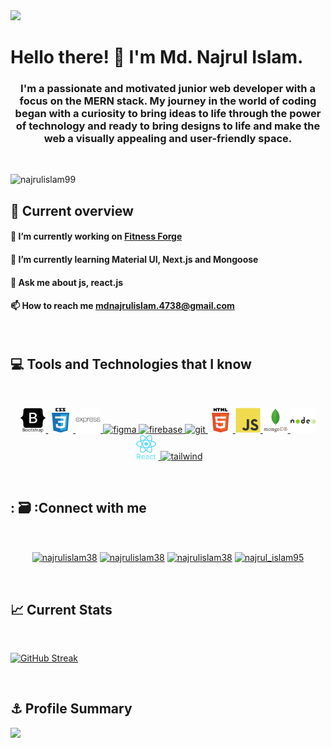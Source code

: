 <!--### Hi there 👋

**najrulislam38/najrulislam38** is a ✨ _special_ ✨ repository because its `README.md` (this file) appears on your GitHub profile.

Here are some ideas to get you started:

# Current Overview

- 🔭 I’m currently working on ...
- 🌱 I’m currently learning ...
- 👯 I’m looking to collaborate on ...
- 🤔 I’m looking for help with ...
- 💬 Ask me about ...
- 📫 How to reach me: ...
- 😄 Pronouns: ...
- ⚡ Fun fact: ...



# Streak Stats
[![GitHub Streak](https://github-readme-streak-stats.herokuapp.com?user=najrulislam38)](https://git.io/streak-stats)
-->

<a href="https://www.facebook.com/najrulislam38">
   <img src="https://i.ibb.co/rsL84yQ/git-banner.png" />
</a>
<br />

<h1>Hello there! 👋 I'm Md. Najrul Islam. </h1>
<h3 align="center">I'm a passionate and motivated junior web developer with a focus on the MERN stack. My journey in the world of coding began with a curiosity to bring ideas to life through the power of technology and ready to bring designs to life and make the web a visually appealing and user-friendly space.</h3>
<br />

<p align="left"> <img src="https://komarev.com/ghpvc/?username=najrulislam99&label=Profile%20views&color=0e75b6&style=flat" alt="najrulislam99" /> </p>

## :eyes: Current overview

#### 🔭 I’m currently working on [Fitness Forge](https://github.com/najrulislam38/fitness-forge-client)

#### 🌱 I’m currently learning **Material UI, Next.js and Mongoose**

#### 💬 Ask me about **js, react.js**

#### 📫 How to reach me **mdnajrulislam.4738@gmail.com**

<br/>

## :computer: Tools and Technologies that I know

<br />

<p align="center"> <a href="https://getbootstrap.com" target="_blank" rel="noreferrer"> <img src="https://raw.githubusercontent.com/devicons/devicon/master/icons/bootstrap/bootstrap-plain-wordmark.svg" alt="bootstrap" width="40" height="40"/> </a> <a href="https://www.w3schools.com/css/" target="_blank" rel="noreferrer"> <img src="https://raw.githubusercontent.com/devicons/devicon/master/icons/css3/css3-original-wordmark.svg" alt="css3" width="40" height="40"/> </a> <a href="https://expressjs.com" target="_blank" rel="noreferrer"> <img src="https://raw.githubusercontent.com/devicons/devicon/master/icons/express/express-original-wordmark.svg" alt="express" width="40" height="40"/> </a> <a href="https://www.figma.com/" target="_blank" rel="noreferrer"> <img src="https://www.vectorlogo.zone/logos/figma/figma-icon.svg" alt="figma" width="40" height="40"/> </a> <a href="https://firebase.google.com/" target="_blank" rel="noreferrer"> <img src="https://www.vectorlogo.zone/logos/firebase/firebase-icon.svg" alt="firebase" width="40" height="40"/> </a> <a href="https://git-scm.com/" target="_blank" rel="noreferrer"> <img src="https://www.vectorlogo.zone/logos/git-scm/git-scm-icon.svg" alt="git" width="40" height="40"/> </a> <a href="https://www.w3.org/html/" target="_blank" rel="noreferrer"> <img src="https://raw.githubusercontent.com/devicons/devicon/master/icons/html5/html5-original-wordmark.svg" alt="html5" width="40" height="40"/> </a> <a href="https://developer.mozilla.org/en-US/docs/Web/JavaScript" target="_blank" rel="noreferrer"> <img src="https://raw.githubusercontent.com/devicons/devicon/master/icons/javascript/javascript-original.svg" alt="javascript" width="40" height="40"/> </a> <a href="https://www.mongodb.com/" target="_blank" rel="noreferrer"> <img src="https://raw.githubusercontent.com/devicons/devicon/master/icons/mongodb/mongodb-original-wordmark.svg" alt="mongodb" width="40" height="40"/> </a> <a href="https://nodejs.org" target="_blank" rel="noreferrer"> <img src="https://raw.githubusercontent.com/devicons/devicon/master/icons/nodejs/nodejs-original-wordmark.svg" alt="nodejs" width="40" height="40"/> </a> <a href="https://reactjs.org/" target="_blank" rel="noreferrer"> <img src="https://raw.githubusercontent.com/devicons/devicon/master/icons/react/react-original-wordmark.svg" alt="react" width="40" height="40"/> </a> <a href="https://tailwindcss.com/" target="_blank" rel="noreferrer"> <img src="https://www.vectorlogo.zone/logos/tailwindcss/tailwindcss-icon.svg" alt="tailwind" width="40" height="40"/> </a> </p> <br/>

## : 🗃 :Connect with me

<br />

<p align="center">
<a href="https://twitter.com/najrulislam38" target="blank"><img align="center" src="https://raw.githubusercontent.com/rahuldkjain/github-profile-readme-generator/master/src/images/icons/Social/twitter.svg" alt="najrulislam38" height="30" width="40" /></a>
<a href="https://linkedin.com/in/najrulislam38" target="blank"><img align="center" src="https://raw.githubusercontent.com/rahuldkjain/github-profile-readme-generator/master/src/images/icons/Social/linked-in-alt.svg" alt="najrulislam38" height="30" width="40" /></a>
<a href="https://fb.com/najrulislam38" target="blank"><img align="center" src="https://raw.githubusercontent.com/rahuldkjain/github-profile-readme-generator/master/src/images/icons/Social/facebook.svg" alt="najrulislam38" height="30" width="40" /></a>
<a href="https://instagram.com/najrul_islam95" target="blank"><img align="center" src="https://raw.githubusercontent.com/rahuldkjain/github-profile-readme-generator/master/src/images/icons/Social/instagram.svg" alt="najrul_islam95" height="30" width="40" /></a>
</p> <br/>

## :chart_with_upwards_trend: Current Stats

<br />

[![GitHub Streak](https://github-readme-streak-stats.herokuapp.com?user=najrulislam38&theme=highcontrast)](https://git.io/streak-stats)

<br/>

## ⚓ Profile Summary

![](http://github-profile-summary-cards.vercel.app/api/cards/profile-details?username=najrulislam38&theme=ayu_mirage)
